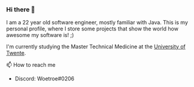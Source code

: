 ### Hi there 👋

I am a 22 year old software engineer, mostly familiar with Java. 
This is my personal profile, where I store some projects that show the world how awesome my software is! ;)

I'm currently studying the Master Technical Medicine at the [University of Twente](https://www.utwente.nl).

📫 How to reach me
  - Discord: Woetroe#0206

<!--
**wouterkistemaker/wouterkistemaker** is a ✨ _special_ ✨ repository because its `README.md` (this file) appears on your GitHub profile.

Here are some ideas to get you started:

- 🔭 I’m currently working on ...
- 🌱 I’m currently learning ...
- 👯 I’m looking to collaborate on ...
- 🤔 I’m looking for help with ...
- 💬 Ask me about ...
- 📫 How to reach me: ...
- 😄 Pronouns: ...
- ⚡ Fun fact: ...
-->


